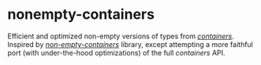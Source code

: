 # nonempty-containers

Efficient and optimized non-empty versions of types from *[containers][]*.
Inspired by *[non-empty-containers][]* library, except attempting a more
faithful port (with under-the-hood optimizations) of the full *containers* API.

[containers]: http://hackage.haskell.org/package/containers
[non-empty-containers]: http://hackage.haskell.org/package/non-empty-containers
